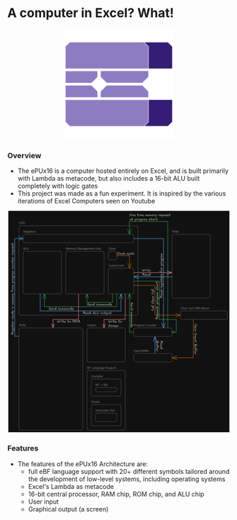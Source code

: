 # A computer in Excel? What!
<p align="center">
 <img src="MiscellanousFiles/eBF_icon.svg" alt="ePUx16 logo" width="250" height="250">
</p>

### Overview
- The ePUx16 is a computer hosted entirely on Excel, and is built primarily with Lambda as metacode, but also includes a 16-bit ALU built completely with logic gates
- This project was made as a fun experiment. It is inspired by the various iterations of Excel Computers seen on Youtube
<p align="center">
 <img src="MiscellanousFiles/ePU Schematic.png" alt="ePUx16 logo" width="500" height="500">
</p>

### Features
- The features of the ePUx16 Architecture are:
   - full eBF language support with 20+ different symbols tailored around the development of low-level systems, including operating systems
   - Excel's Lambda as metacode
   - 16-bit central processor, RAM chip, ROM chip, and ALU chip
   - User input
   - Graphical output (a screen)

 <!-- add pictures of code, diagrams, and screenshots of images in the computer running here -->
